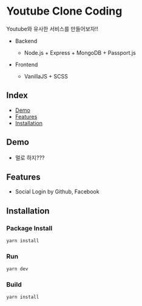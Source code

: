 # Youtube Clone Coding

Youtube와 유사한 서비스를 만들어보자!!

- Backend
  - Node.js + Express + MongoDB + Passport.js

- Frontend
  - VanillaJS + SCSS

## Index

- [Demo](#demo)
- [Features](#features)
- [Installation](#installation)

## Demo <a name="demo"></a>

- 멀로 하지???

## Features <a name="features"></a>

- Social Login by Github, Facebook

## Installation <a name="installation"></a>

### Package Install

```bash
yarn install
```

### Run

```bash
yarn dev
```

### Build

```bash
yarn install
```
